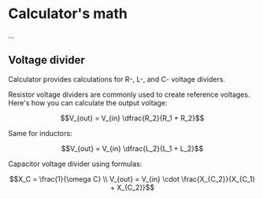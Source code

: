 # Calculator's math

...

## Voltage divider

Calculator provides calculations for R-, L-, and C- voltage dividers.

Resistor voltage dividers are commonly used to create reference voltages. Here's how you can calculate the output voltage:

```math
V_{out} = V_{in} \dfrac{R_2}{R_1 + R_2}
```

Same for inductors:

```math
V_{out} = V_{in} \dfrac{L_2}{L_1 + L_2}
```

Capacitor voltage divider using formulas:

```math
X_C = \frac{1}{\omega C} \\

V_{out} = V_{in} \cdot \frac{X_{C_2}}{X_{C_1} + X_{C_2}}
```
